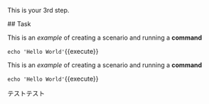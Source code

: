 This is your 3rd step.

## Task

This is an _example_ of creating a scenario and running a **command**

`echo 'Hello World'`{{execute}}


This is an _example_ of creating a scenario and running a **command**

`echo 'Hello World'`{{execute}}

テストテスト

